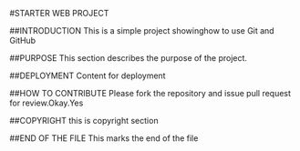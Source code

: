 #STARTER WEB PROJECT
 
 ##INTRODUCTION
This is a simple project showinghow to use Git and GitHub

##PURPOSE
This section describes the purpose of the project.

##DEPLOYMENT
Content for deployment

##HOW TO CONTRIBUTE
Please fork the repository and issue pull request for review.Okay.Yes

##COPYRIGHT
this is copyright section


##END OF THE FILE
This marks the end of the file
